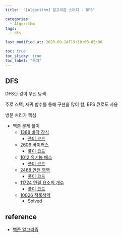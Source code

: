 ```yaml
---
title:  "[Algorithm] 알고리즘 스터디 - DFS"

categories:
  - Algorithm
tags:
  - dfs

last_modified_at: 2023-09-24T19:10:00-05:00

toc: true
toc_sticky: true
toc_label: "목차"
---
```


## DFS

DFS란 깊이 우선 탐색

주로 스택, 재귀 함수를 통해 구현을 많이 함, BFS 큐로도 사용

방문 처리가 핵심

- 백준 문제 풀이
  - [1388 바닥 장식](https://www.acmicpc.net/problem/1388)
    - [풀이 코드](https://www.notion.so/023ef8cbc1574dae86f3346bfc9a86b5)
  - [2606 바이러스](https://www.acmicpc.net/problem/2606)
    - [풀이 코드](https://www.notion.so/BOJ_2606-1c993c0905d94ceb9395ee6f1fef1d29)
  - [1012 유기농 배추](https://www.acmicpc.net/problem/1012)
    - [풀이 코드](https://www.notion.so/BOJ_1012-ed60c1aab7844cf9b20adc7fb11899b5)
  - [2468 안전 영역](https://www.acmicpc.net/problem/2468)
    - [풀이 코드](https://www.notion.so/BOJ_2468-28964c05e0254697ace61ed9d198a3e1)
  - [11724 연결 요소의 개수](https://www.acmicpc.net/problem/11724)
    - [풀이 코드](https://www.notion.so/BOJ_11724-a9ea93497d6d4784b654ad183db84512)
  - [10026 적록색약](https://www.acmicpc.net/problem/10026)
    - Solved
    

## reference
- [백준 알고리즘](https://www.acmicpc.net/)